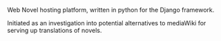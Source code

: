 Web Novel hosting platform, written in python for the Django framework.

Initiated as an investigation into potential alternatives to mediaWiki for serving up translations of novels.
